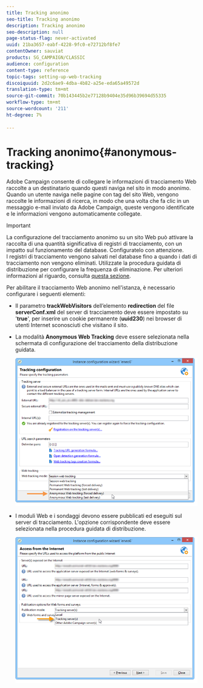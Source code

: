 ```yaml
---
title: Tracking anonimo
seo-title: Tracking anonimo
description: Tracking anonimo
seo-description: null
page-status-flag: never-activated
uuid: 21ba3657-eabf-4228-9fc0-e72712bf8fe7
contentOwner: sauviat
products: SG_CAMPAIGN/CLASSIC
audience: configuration
content-type: reference
topic-tags: setting-up-web-tracking
discoiquuid: 2d2c6ae9-4dba-4b82-a25e-eda65a49572d
translation-type: tm+mt
source-git-commit: 70b143445b2e77128b9404e35d96b39694d55335
workflow-type: tm+mt
source-wordcount: '211'
ht-degree: 7%

---
```



# Tracking anonimo{#anonymous-tracking}

 Adobe Campaign consente di collegare le informazioni di tracciamento Web raccolte a un destinatario quando questi naviga nel sito in modo anonimo. Quando un utente naviga nelle pagine con tag del sito Web, vengono raccolte le informazioni di ricerca, in modo che una volta che fa clic in un messaggio e-mail inviato da  Adobe Campaign, queste vengono identificate e le informazioni vengono automaticamente collegate.

>[!IMPORTANT]
>
>La configurazione del tracciamento anonimo su un sito Web può attivare la raccolta di una quantità significativa di registri di tracciamento, con un impatto sul funzionamento del database. Configuratelo con attenzione.\
>I registri di tracciamento vengono salvati nel database fino a quando i dati di tracciamento non vengono eliminati. Utilizzate la procedura guidata di distribuzione per configurare la frequenza di eliminazione. Per ulteriori informazioni al riguardo, consulta [questa sezione](../../installation/using/deploying-an-instance.md#purging-data).

Per abilitare il tracciamento Web anonimo nell&#39;istanza, è necessario configurare i seguenti elementi:

* Il parametro **trackWebVisitors** dell’elemento **redirection** del file **serverConf.xml** del server di tracciamento deve essere impostato su &#39;**true**&#39;, per inserire un cookie permanente (**uuid230**) nei browser di utenti Internet sconosciuti che visitano il sito.
* La modalità **Anonymous Web Tracking** deve essere selezionata nella schermata di configurazione del tracciamento della distribuzione guidata.

   ![](assets/webtracking_anonymous_set.png)

* I moduli Web e i sondaggi devono essere pubblicati ed eseguiti sul server di tracciamento. L&#39;opzione corrispondente deve essere selezionata nella procedura guidata di distribuzione.

   ![](assets/webtracking_publication_set_for_webapps.png)

